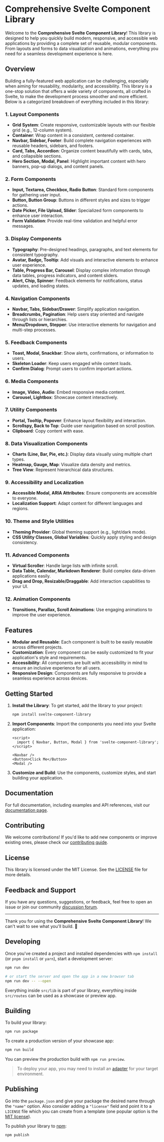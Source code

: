# Comprehensive Svelte Component Library

Welcome to the **Comprehensive Svelte Component Library**! This library is designed to help you quickly build modern, responsive, and accessible web applications by providing a complete set of reusable, modular components. From layouts and forms to data visualization and animations, everything you need for a seamless development experience is here.

## Overview

Building a fully-featured web application can be challenging, especially when aiming for reusability, modularity, and accessibility. This library is a one-stop solution that offers a wide variety of components, all crafted in Svelte, to make the development process smoother and more efficient. Below is a categorized breakdown of everything included in this library:

### 1. Layout Components
- **Grid System**: Create responsive, customizable layouts with our flexible grid (e.g., 12-column system).
- **Container**: Wrap content in a consistent, centered container.
- **Navbar, Sidebar, Footer**: Build complete navigation experiences with reusable headers, sidebars, and footers.
- **Card, Tabs, Accordion**: Organize content beautifully with cards, tabs, and collapsible sections.
- **Hero Section, Modal, Panel**: Highlight important content with hero banners, pop-up dialogs, and content panels.

### 2. Form Components
- **Input, Textarea, Checkbox, Radio Button**: Standard form components for gathering user input.
- **Button, Button Group**: Buttons in different styles and sizes to trigger actions.
- **Date Picker, File Upload, Slider**: Specialized form components to enhance user interaction.
- **Form Validation**: Provide real-time validation and helpful error messages.

### 3. Display Components
- **Typography**: Pre-designed headings, paragraphs, and text elements for consistent typography.
- **Avatar, Badge, Tooltip**: Add visuals and interactive elements to enhance user experience.
- **Table, Progress Bar, Carousel**: Display complex information through data tables, progress indicators, and content sliders.
- **Alert, Chip, Spinner**: Feedback elements for notifications, status updates, and loading states.

### 4. Navigation Components
- **Navbar, Tabs, Sidebar/Drawer**: Simplify application navigation.
- **Breadcrumbs, Pagination**: Help users stay oriented and navigate through lists or hierarchies.
- **Menu/Dropdown, Stepper**: Use interactive elements for navigation and multi-step processes.

### 5. Feedback Components
- **Toast, Modal, Snackbar**: Show alerts, confirmations, or information to users.
- **Skeleton Loader**: Keep users engaged while content loads.
- **Confirm Dialog**: Prompt users to confirm important actions.

### 6. Media Components
- **Image, Video, Audio**: Embed responsive media content.
- **Carousel, Lightbox**: Showcase content interactively.

### 7. Utility Components
- **Portal, Tooltip, Popover**: Enhance layout flexibility and interaction.
- **Scrollspy, Back to Top**: Guide user navigation based on scroll position.
- **Clipboard**: Copy content with ease.

### 8. Data Visualization Components
- **Charts (Line, Bar, Pie, etc.)**: Display data visually using multiple chart types.
- **Heatmap, Gauge, Map**: Visualize data density and metrics.
- **Tree View**: Represent hierarchical data structures.

### 9. Accessibility and Localization
- **Accessible Modal, ARIA Attributes**: Ensure components are accessible to everyone.
- **Localization Support**: Adapt content for different languages and regions.

### 10. Theme and Style Utilities
- **Theming Provider**: Global theming support (e.g., light/dark mode).
- **CSS Utility Classes, Global Variables**: Quickly apply styling and design consistency.

### 11. Advanced Components
- **Virtual Scroller**: Handle large lists with infinite scroll.
- **Data Table, Calendar, Markdown Renderer**: Build complex data-driven applications easily.
- **Drag and Drop, Resizable/Draggable**: Add interaction capabilities to your UI.

### 12. Animation Components
- **Transitions, Parallax, Scroll Animations**: Use engaging animations to improve the user experience.

## Features
- **Modular and Reusable**: Each component is built to be easily reusable across different projects.
- **Customization**: Every component can be easily customized to fit your application's style and requirements.
- **Accessibility**: All components are built with accessibility in mind to ensure an inclusive experience for all users.
- **Responsive Design**: Components are fully responsive to provide a seamless experience across devices.

## Getting Started
1. **Install the Library**: To get started, add the library to your project:
   ```bash
   npm install svelte-component-library
   ```
2. **Import Components**: Import the components you need into your Svelte application:
   ```svelte
   <script>
     import { Navbar, Button, Modal } from 'svelte-component-library';
   </script>

   <Navbar />
   <Button>Click Me</Button>
   <Modal />
   ```
3. **Customize and Build**: Use the components, customize styles, and start building your application.

## Documentation
For full documentation, including examples and API references, visit our [documentation page](#).

## Contributing
We welcome contributions! If you'd like to add new components or improve existing ones, please check our [contributing guide](#).

## License
This library is licensed under the MIT License. See the [LICENSE](#) file for more details.

## Feedback and Support
If you have any questions, suggestions, or feedback, feel free to open an issue or join our community [discussion forum](#).

---

Thank you for using the **Comprehensive Svelte Component Library**! We can't wait to see what you'll build. 🚀


## Developing

Once you've created a project and installed dependencies with `npm install` (or `pnpm install` or `yarn`), start a development server:

```bash
npm run dev

# or start the server and open the app in a new browser tab
npm run dev -- --open
```

Everything inside `src/lib` is part of your library, everything inside `src/routes` can be used as a showcase or preview app.

## Building

To build your library:

```bash
npm run package
```

To create a production version of your showcase app:

```bash
npm run build
```

You can preview the production build with `npm run preview`.

> To deploy your app, you may need to install an [adapter](https://kit.svelte.dev/docs/adapters) for your target environment.

## Publishing

Go into the `package.json` and give your package the desired name through the `"name"` option. Also consider adding a `"license"` field and point it to a `LICENSE` file which you can create from a template (one popular option is the [MIT license](https://opensource.org/license/mit/)).

To publish your library to [npm](https://www.npmjs.com):

```bash
npm publish
```
